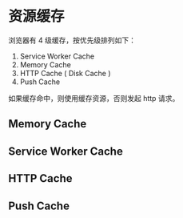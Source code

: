 # 资源缓存

浏览器有 4 级缓存，按优先级排列如下：

1. Service Worker Cache
2. Memory Cache
3. HTTP Cache ( Disk Cache )
4. Push Cache

如果缓存命中，则使用缓存资源，否则发起 http 请求。

## Memory Cache

### 

## Service Worker Cache

## HTTP Cache

## Push Cache
